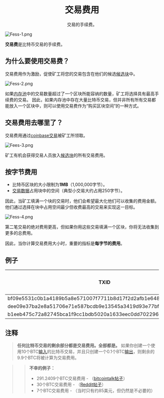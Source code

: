 # <center>交易费用</center>
<center>交易的手续费。</center>

![Fess-1.png](img/Fees-1-svg.png)

**交易费**是比特币交易的手续费。

## 为什么要使用交易费？
交易费用作为激励，促使矿工将您的交易包含在他们的候选[候选块](../../Node/Candidate%20Block/Candidate%20Block.md)中。

![Fess-2.png](img/Fees-2-svg.png)

如果[内存池](../../Node/Memory%20Pool/Memory%20Pool.md)中的交易数量超过了一个区块所能容纳的数量，矿工将选择具有最高手续费的交易。
因此，如果内存池中存在大量比特币交易，但并非所有所有交易都能放入一个区块中，则可以使用交易费作为“购买区块空间”的一种方式。

## 交易费用去哪里了？
交易费用通过[coinbase交易](../Coinbase%20Transaction/Coinbase%20Transaction.md)被矿工所领取。

![Fees-3.png](img/Fees-3-svg.png)

矿工有机会获得交易人员放入[候选块](../../Node/Candidate%20Block/Candidate%20Block.md)的所有交易费用。

## 按字节费用

* 比特币区块的大小限制为**1MB**（1,000,000字节）。
* [交易数据](../Transaction%20Data/Transaction%20Data.md)占用块中的空间（典型小交易大约占用250字节）。

因此，当矿工填满一个块的交易时，他们会希望最大化他们可以收集的费用金额。他们通过选择在块中占用空间最少但收费最高的交易来实现这一目标。

![Fess-4.png](img/Fees-4-svg.png)

第二笔交易的绝对费用更高，但如果你用这些交易填满一个区块，你将无法收集到更多的总费用。

因此，当你计算交易费用大小时，重要的指标是**每字节的费用**。

## 例子
|TXID|费用（BTC）|大小（字节）|费用/字节|
|---|---|---|---|
|bf09e5531c0b1a4189b5a8e571007f7711b8d17f2d2afb1e6489bfa377e18542|0.00067868|226|0.00000300|
|dee09e37ba2e8a51706e71e587bcdb9e13545a3419d93e77bf4d6fcb48a19745|0.00229300|2,290|0.00000100|
|b1eeb475c72a82745bca1f9cc1bdb5020a1633eec0dd7022962e2a4d162e7e05|0.00011300|225|0.00000050|

## 注释
>**任何比特币交易的剩余部分都是交易费用。全部都是。**
如果你创建一个使用10个BTC[输入](../Transaction/Transaction%20Data/Input/input.md)的比特币交易，并且只创建一个0.1个BTC[输出](../Transaction%20Data/output/output.md)，则剩余的9.9个BTC将被计算为交易费用。

>>**不幸的例子：**
>>* 291.2409个BTC交易费用 - （[bitcointalk帖子](https://bitcointalk.org/index.php?topic=1451924.0)）
>>* 30个BTC交易费用 - （[Reddit帖子](https://www.reddit.com/r/Bitcoin/comments/1eh57i/messed_up_transaction_feeplease_help/)）
>>* 7个BTC交易费用 - （当时只有约85美元，但仍然是不必要的）